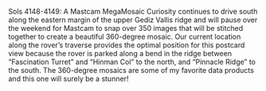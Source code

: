Sols 4148-4149: A Mastcam MegaMosaic 
 Curiosity continues to drive south along the eastern margin of the upper Gediz Vallis ridge and will pause over the weekend for Mastcam to snap over 350 images that will be stitched together to create a beautiful 360-degree mosaic. Our current location along the rover’s traverse provides the optimal position for this postcard view because the rover is parked along a bend in the ridge between “Fascination Turret” and “Hinman Col” to the north, and “Pinnacle Ridge” to the south. The 360-degree mosaics are some of my favorite data products and this one will surely be a stunner!